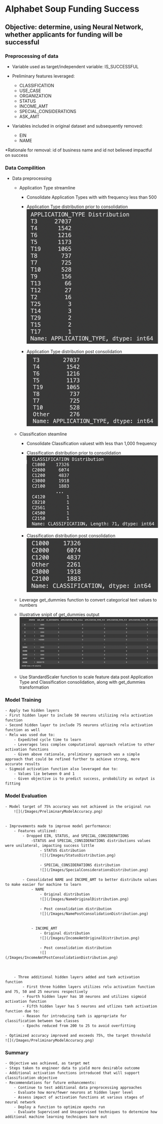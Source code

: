 # Alphabet Soup Funding Success

## Objective: determine, using Neural Network, whether applicants for funding will be successful

### Preprocessing of data
- Variable used as target/independent variable: IS_SUCCESSFUL
- Preliminary features leveraged:
    - CLASSIFICATION
    - USE_CASE
    - ORGANIZATION
    - STATUS
    - INCOME_AMT
    - SPECIAL_CONSIDERATIONS
    - ASK_AMT
    
- Variables included in original dataset and subsequently removed:
    - EIN
    - NAME

*Rationale for removal: id of business name and id not believed impactful on success

### Data Compilition
- Data preprocessing
    - Application Type streamline
        - Consolidate Application Types with with frequency less than 500
        - Application Type distribution prior to consolidation
        ![](/Images/ApplicationTypeOriginal.png)

        - Application Type distribution post consolidation
        ![](/Images/ApplicationTypePreprocessing.png)


    - Classification steamline
        - Consolidate Classification valuest with less than 1,000 frequency
        - Classification distribution prior to consolidation
        ![](/Images/ClassificationOriginal.png)


        - Classification distribution post consolidation
        ![](/Images/ClassificationPreprocessing.png)


    - Leverage get_dummies function to convert categorical text values to numbers
    - Illustrative snipit of get_dummies output
    ![](/Images/get_dummies_output.png)


    - Use StandardScaler function to scale feature data post Application Type and Classification consolidation, along with get_dummies transformation
    <!-- ![](/Images/XTrainedScaled.png) -->


### Model Training
    - Apply two hidden layers
    - First hidden layer to include 50 neurons utilizing relu activation function
    - Second hidden layer to include 75 neurons utlizing relu activation function as well
    - Relu was used due to:
        - Expedited cycle time to learn
        - Leverages less complex computational approach relative to other activation functions
        - Given above rationale, preliminary approach was a simple approach that could be refined further to achieve strong, more accurate results
    - Sigmoid activation function also leveraged due to:
        - Values lie between 0 and 1
        - Given objective is to predict success, probability as output is fitting

### Model Evaluation
    - Model target of 75% accuracy was not achieved in the original run
        ![](/Images/PreliminaryModelAccuracy.png)


    - Improvements made to improve model performance:
        - Features utilized:
            - Dropped EIN, STATUS, and SPECIAL_CONSIDERATIONS
                -STATUS and SPECIAL_CONSIDERATIONS distributions values were unilateral, impacting success little
                    - STATUS distribution
                    ![](/Images/StatusDistribution.png)

                    - SPECIAL_CONSIDERATIONS distribution
                    ![](/Images/SpecialConsiderationsDistribution.png)

            - Consolidated NAME and INCOME_AMT to better distribute values to make easier for machine to learn
                - NAME
                    - Original distribution
                    ![](/Images/NameOriginalDistribution.png)

                    - Post consolidation distribution
                    ![](/Images/NamePostConsolidationDistribution.png)


                - INCOME_AMT
                    - Original distribution
                    ![](/Images/IncomeAmtOriginalDistribution.png)

                    - Post consolidation distribution
                    ![](/Images/IncomeAmtPostConsolidationDistribution.png)



        - Three additional hidden layers added and tanh activation function
            - First three hidden layers utilizes relu activation function and 75, 50 and 25 neurons respectively
            - Fourth hidden layer has 10 neurons and utilizes sigmoid activation function
            - Fifth hidden layer has 5 neurons and utlizes tanh activation function due to:
            - Reason for introducing tanh is appropriate for classification between two classes
            - Epochs reduced from 200 to 25 to avoid overfitting

    - Optimized accuracy improved and exceeds 75%, the target threshold
    ![](/Images/PreliminaryModelAccuracy.png)

    

 ### Summary
    - Objective was achieved, as target met
    - Steps taken to engineer data to yield more desirable outcome
    - Additional activation functions introduced that will support classification objective   
    - Recommendations for future enhancements:
        - Continue to test additional data preprocessing approaches
        - Evaluate how more/fewer neurons at hidden layer level
        - Assess impact of activation functions at various stages of neural network
        - Deploy a function to optimize epochs run
        - Evaluate Supervised and Unsupervised techniques to determine how additional machine learning techniques bare out